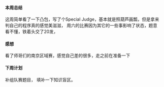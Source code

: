 
#### 本周总结
这周简单看了一下凸包，写了个Special Judge，基本就是照葫芦画瓢，但是拿来判自己的程序真的感觉美滋滋，
周六的比赛因为其它的一些事影响了状态，题意看不懂，铁着头交了20发，

#### 感想
看了师哥们的南京区域赛，感觉自己差的很多，走之前在准备一下

#### 下周计划
补组队赛题目，
填补一下知识盲区。

